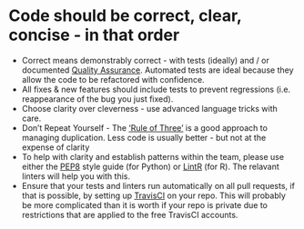 # Code should be correct, clear, concise - in that order
* Correct means demonstrably correct - with tests (ideally) and / or documented [Quality Assurance](quality_assurance.md).  Automated tests are ideal because they allow the code to be refactored with confidence.
* All fixes & new features should include tests to prevent regressions (i.e. reappearance of the bug you just fixed).
* Choose clarity over cleverness - use advanced language tricks with care.
* Don’t Repeat Yourself - The [‘Rule of Three’](https://en.wikipedia.org/wiki/Rule_of_three_(computer_programming)) is a good approach to managing duplication. Less code is usually better - but not at the expense of clarity
* To help with clarity and establish patterns within the team, please use either the [PEP8](https://pypi.python.org/pypi/pep8) style guide (for Python) or [LintR](https://github.com/jimhester/lintr) (for R).  The relavant linters will help you with this.
* Ensure that your tests and linters run automatically on all pull requests, if that is possible, by setting up [TravisCI](https://travis-ci.org/) on your repo.  This will probably be more complicated than it is worth if your repo is private due to restrictions that are applied to the free TravisCI accounts.
